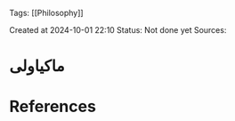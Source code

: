 
<span class="tag">Tags</span>:   [[Philosophy]] 

Created at 2024-10-01 22:10
<span class="tag">Status</span>: <span class="danger">Not done yet</span>
<span class="danger">Sources</span>:

# ماکیاولی




# References
